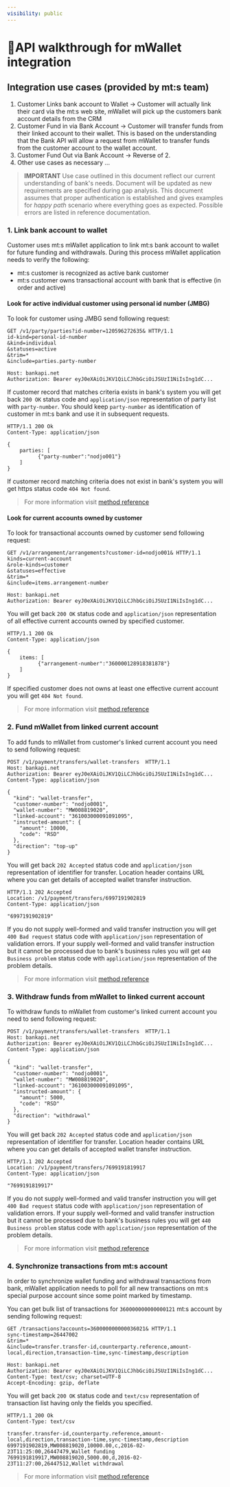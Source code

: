 ```yaml
---
visibility: public
---
```

<span class="icon"></span>API walkthrough for mWallet integration
======================

Integration use cases (provided by mt:s team)
--------
1.	Customer Links bank account to Wallet -> Customer will actually link their card via the mt:s web site, mWallet will pick up the customers bank account details from the CRM
2.	Customer Fund in via Bank Account -> Customer will transfer funds from their linked account to their wallet. This is based on the understanding that the Bank API will allow a request from mWallet to transfer funds from the customer account to the wallet account.
3.	Customer Fund Out via Bank Account -> Reverse of 2.
4.	Other use cases as necessary ...

> **IMPORTANT** Use case outlined in this document reflect our current understanding of bank's needs. 
Document will be updated as new requirements are specified during gap analysis. 
This document assumes that proper authentication is established and gives examples for *happy path* scenario where everything goes as expected. Possible errors are listed in reference documentation.


### 1. Link bank account to wallet
Customer uses mt:s mWallet application to link mt:s bank account to wallet for future funding and withdrawals. 
During this process mWallet application needs to verify the following:

- mt:s customer is recognized as active bank customer
- mt:s customer owns transactional account with bank that is effective (in order and active)

#### Look for active individual customer using personal id number (JMBG)
To look for customer using JMBG send following request:
```http
GET /v1/party/parties?id-number=120596272635& HTTP/1.1
id-kind=personal-id-number
&kind=individual
&statuses=active
&trim=*
&include=parties.party-number

Host: bankapi.net
Authorization: Bearer eyJ0eXAiOiJKV1QiLCJhbGciOiJSUzI1NiIsIng1dC...
```
If customer record that matches criteria exists in bank's system you will get back `200 OK` status code and `application/json` representation of party list with `party-number`. 
You should keep `party-number` as identification of customer in mt:s bank and use it in subsequent requests.

```http
HTTP/1.1 200 Ok
Content-Type: application/json

{
    parties: [
          {"party-number":"nodjo001"}
    ]
}

```
If customer record matching criteria does not exist in bank's system you will get https status code `404 Not found`.
> For more information visit [method reference](https://bankapi.net/docs/public/party.html#get-parties)

#### Look for current accounts owned by customer
To look for transactional accounts owned by customer send following request:
```http
GET /v1/arrangement/arrangements?customer-id=nodjo001& HTTP/1.1
kinds=current-account
&role-kinds=customer
&statuses=effective
&trim=*
&include=items.arrangement-number 

Host: bankapi.net
Authorization: Bearer eyJ0eXAiOiJKV1QiLCJhbGciOiJSUzI1NiIsIng1dC...
```
You will get back `200 OK` status code and `application/json` representation of all effective current accounts owned by specified customer. 

```http
HTTP/1.1 200 Ok
Content-Type: application/json

{
    items: [
          {"arrangement-number":"360000128918381878"}
    ]
}

```
If specified customer does not owns at least one effective current account you will get `404 Not found`.
> For more information visit [method reference](https://bankapi.net/docs/public/arrangement.html#get-arrangements) 


### 2. Fund mWallet from linked current account
To add funds to mWallet from customer's linked current account you need to send following request:

```http
POST /v1/payment/transfers/wallet-transfers  HTTP/1.1
Host: bankapi.net
Authorization: Bearer eyJ0eXAiOiJKV1QiLCJhbGciOiJSUzI1NiIsIng1dC...
Content-Type: application/json

{
  "kind": "wallet-transfer",
  "customer-number": "nodjo0001",
  "wallet-number": "MW008819020",
  "linked-account": "361003000091091095",
  "instructed-amount": {
    "amount": 10000,
    "code": "RSD"
  },
  "direction": "top-up"
}
```
You will get back `202 Accepted` status code and `application/json` representation of identifier for transfer. 
Location header contains URL where you can get details of accepted wallet transfer instruction. 

```http
HTTP/1.1 202 Accepted
Location: /v1/payment/transfers/6997191902819
Content-Type: application/json

"6997191902819"
```
If you do not supply well-formed and valid transfer instruction you will get `400 Bad request` status code with `application/json` representation of validation errors. 
If your supply well-formed and valid transfer instruction but it cannot be processed due to bank's business rules you will get `440 Business problem` status code with `application/json` representation of the problem details.
> For more information visit [method reference](https://bankapi.net/docs/public/payment.html#post-transfers-wallet-transfers)
 
### 3. Withdraw funds from mWallet to linked current account

To withdraw funds to mWallet from customer's linked current account you need to send following request:

```http
POST /v1/payment/transfers/wallet-transfers  HTTP/1.1
Host: bankapi.net
Authorization: Bearer eyJ0eXAiOiJKV1QiLCJhbGciOiJSUzI1NiIsIng1dC...
Content-Type: application/json

{
  "kind": "wallet-transfer",
  "customer-number": "nodjo0001",
  "wallet-number": "MW008819020",
  "linked-account": "361003000091091095",
  "instructed-amount": {
    "amount": 5000,
    "code": "RSD"
  },
  "direction": "withdrawal"
}
```

You will get back `202 Accepted` status code and `application/json` representation of identifier for transfer.
Location header contains URL where you can get details of accepted wallet transfer instruction.

```http
HTTP/1.1 202 Accepted
Location: /v1/payment/transfers/7699191819917
Content-Type: application/json

"7699191819917"
```

If you do not supply well-formed and valid transfer instruction you will get `400 Bad request` status code with `application/json` representation of validation errors. 
If your supply well-formed and valid transfer instruction but it cannot be processed due to bank's business rules you will get `440 Business problem` status code with `application/json` representation of the problem details.
> For more information visit [method reference](https://bankapi.net/docs/public/payment.html#post-transfers-wallet-transfers)

### 4. Synchronize transactions from mt:s account
In order to synchronize wallet funding and withdrawal transactions from bank, mWallet application needs to poll for all new transactions on mt:s special purpose account since some point marked by timestamp.

You can get bulk list of transactions for `360000000000000121` mt:s account by sending following request: 
```http
GET /transactions?accounts=360000000000036021& HTTP/1.1
sync-timestamp=26447002
&trim=*
&include=transfer.transfer-id,counterparty.reference,amount-local,direction,transaction-time,sync-timestamp,description 

Host: bankapi.net
Authorization: Bearer eyJ0eXAiOiJKV1QiLCJhbGciOiJSUzI1NiIsIng1dC...
Content-Type: text/csv; charset=UTF-8
Accept-Encoding: gzip, deflate
```

You will get back `200 OK` status code and `text/csv` representation of transaction list having only the fields you specified.

```http
HTTP/1.1 200 Ok
Content-Type: text/csv

transfer.transfer-id,counterparty.reference,amount-local,direction,transaction-time,sync-timestamp,description
6997191902819,MW008819020,10000.00,c,2016-02-23T11:25:00,26447479,Wallet funding
7699191819917,MW008819020,5000.00,d,2016-02-23T11:27:00,26447512,Wallet withdrawal

```
> For more information visit [method reference](https://bankapi.net/docs/public/account-data.html#get-transacations-sync)